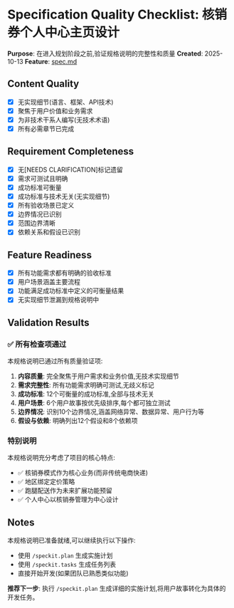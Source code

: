 # Specification Quality Checklist: 核销券个人中心主页设计

**Purpose**: 在进入规划阶段之前,验证规格说明的完整性和质量
**Created**: 2025-10-13
**Feature**: [spec.md](../spec.md)

## Content Quality

- [x] 无实现细节(语言、框架、API技术)
- [x] 聚焦于用户价值和业务需求
- [x] 为非技术干系人编写(无技术术语)
- [x] 所有必需章节已完成

## Requirement Completeness

- [x] 无[NEEDS CLARIFICATION]标记遗留
- [x] 需求可测试且明确
- [x] 成功标准可衡量
- [x] 成功标准与技术无关(无实现细节)
- [x] 所有验收场景已定义
- [x] 边界情况已识别
- [x] 范围边界清晰
- [x] 依赖关系和假设已识别

## Feature Readiness

- [x] 所有功能需求都有明确的验收标准
- [x] 用户场景涵盖主要流程
- [x] 功能满足成功标准中定义的可衡量结果
- [x] 无实现细节泄漏到规格说明中

## Validation Results

### ✅ 所有检查项通过

本规格说明已通过所有质量验证项:

1. **内容质量**: 完全聚焦于用户需求和业务价值,无技术实现细节
2. **需求完整性**: 所有功能需求明确可测试,无歧义标记
3. **成功标准**: 12个可衡量的成功标准,全部与技术无关
4. **用户场景**: 6个用户故事按优先级排序,每个都可独立测试
5. **边界情况**: 识别10个边界情况,涵盖网络异常、数据异常、用户行为等
6. **假设与依赖**: 明确列出12个假设和8个依赖项

### 特别说明

本规格说明充分考虑了项目的核心特点:
- ✅ 核销券模式作为核心业务(而非传统电商快递)
- ✅ 地区绑定定价策略
- ✅ 跑腿配送作为未来扩展功能预留
- ✅ 个人中心以核销券管理为中心设计

## Notes

本规格说明已准备就绪,可以继续执行以下操作:
- 使用 `/speckit.plan` 生成实施计划
- 使用 `/speckit.tasks` 生成任务列表
- 直接开始开发(如果团队已熟悉类似功能)

**推荐下一步**: 执行 `/speckit.plan` 生成详细的实施计划,将用户故事转化为具体的开发任务。
